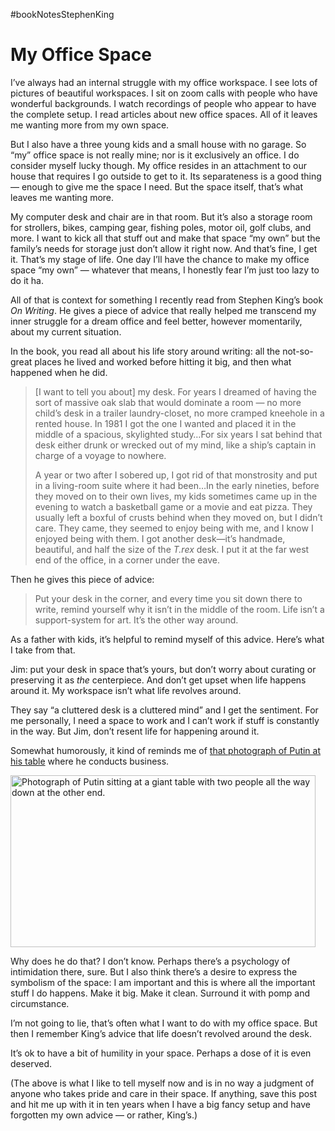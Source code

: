 #bookNotesStephenKing

# My Office Space

I’ve always had an internal struggle with my office workspace. I see lots of pictures of beautiful workspaces. I sit on zoom calls with people who have wonderful backgrounds. I watch recordings of people who appear to have the complete setup. I read articles about new office spaces. All of it leaves me wanting more from my own space. 

But I also have a three young kids and a small house with no garage. So “my” office space is not really mine; nor is it exclusively an office. I do consider myself lucky though. My office resides in an attachment to our house that requires I go outside to get to it. Its separateness is a good thing — enough to give me the space I need. But the space itself, that’s what leaves me wanting more.

My computer desk and chair are in that room. But it’s also a storage room for strollers, bikes, camping gear, fishing poles, motor oil, golf clubs, and more. I want to kick all that stuff out and make that space “my own” but the family’s needs for storage just don’t allow it right now. And that’s fine, I get it. That’s my stage of life. One day I’ll have the chance to make my office space “my own” — whatever that means, I honestly fear I’m just too lazy to do it ha.

All of that is context for something I recently read from Stephen King’s book _On Writing_. He gives a piece of advice that really helped me transcend my inner struggle for a dream office and feel better, however momentarily, about my current situation.

In the book, you read all about his life story around writing: all the not-so-great places he lived and worked before hitting it big, and then what happened when he did.

> [I want to tell you about] my desk. For years I dreamed of having the sort of massive oak slab that would dominate a room — no more child’s desk in a trailer laundry-closet, no more cramped kneehole in a rented house. In 1981 I got the one I wanted and placed it in the middle of a spacious, skylighted study…For six years I sat behind that desk either drunk or wrecked out of my mind, like a ship’s captain in charge of a voyage to nowhere.
> 
> A year or two after I sobered up, I got rid of that monstrosity and put in a living-room suite where it had been…In the early nineties, before they moved on to their own lives, my kids sometimes came up in the evening to watch a basketball game or a movie and eat pizza. They usually left a boxful of crusts behind when they moved on, but I didn’t care. They came, they seemed to enjoy being with me, and I know I enjoyed being with them. I got another desk—it’s handmade, beautiful, and half the size of the _T.rex_ desk. I put it at the far west end of the office, in a corner under the eave.

Then he gives this piece of advice:

> Put your desk in the corner, and every time you sit down there to write, remind yourself why it isn’t in the middle of the room. Life isn’t a support-system for art. It’s the other way around.

As a father with kids, it’s helpful to remind myself of this advice. Here’s what I take from that.

Jim: put your desk in space that’s yours, but don’t worry about curating or preserving it as _the_ centerpiece. And don’t get upset when life happens around it. My workspace isn’t what life revolves around.

They say “a cluttered desk is a cluttered mind” and I get the sentiment. For me personally, I need a space to work and I can’t work if stuff is constantly in the way. But Jim, don’t resent life for happening around it.

Somewhat humorously, it kind of reminds me of [that photograph of Putin at his table](https://www.bbc.com/news/world-europe-60573261) where he conducts business.

<img src="https://cdn.jim-nielsen.com/blog/2022/putin-table.jpg" width="488" height="275" alt="Photograph of Putin sitting at a giant table with two people all the way down at the other end." />

Why does he do that? I don’t know. Perhaps there’s a psychology of intimidation there, sure. But I also think there’s a desire to express the symbolism of the space: I am important and this is where all the important stuff I do happens. Make it big. Make it clean. Surround it with pomp and circumstance.

I’m not going to lie, that’s often what I want to do with my office space. But then I remember King’s advice that life doesn’t revolved around the desk.

It’s ok to have a bit of humility in your space. Perhaps a dose of it is even deserved.

(The above is what I like to tell myself now and is in no way a judgment of anyone who takes pride and care in their space. If anything, save this post and hit me up with it in ten years when I have a big fancy setup and have forgotten my own advice — or rather, King’s.)